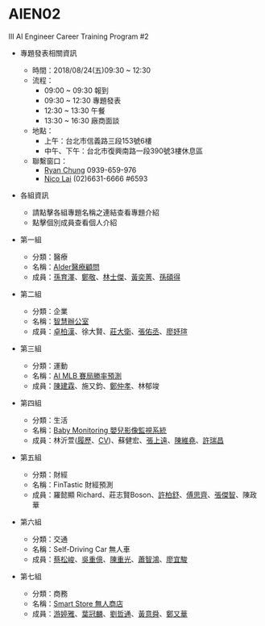# AIEN02
III AI Engineer Career Training Program #2
* 專題發表相關資訊
    * 時間：2018/08/24(五)09:30 ~ 12:30
    * 流程：
        * 09:00 ~ 09:30 報到
        * 09:30 ~ 12:30 專題發表
        * 12:30 ~ 13:30 午餐
        * 13:30 ~ 16:30 廠商面談
    * 地點：
        * 上午：台北市信義路三段153號6樓
        * 中午、下午：台北市復興南路一段390號3樓休息區
    * 聯繫窗口：
        * [Ryan Chung](mailto:ryan@iii.org.tw) 0939-659-976
        * [Nico Lai](mailto:wl9208@iii.org.tw) (02)6631-6666 #6593

* 各組資訊
    * 請點擊各組專題名稱之連結查看專題介紹
    * 點擊個別成員查看個人介紹


* 第一組
  * 分類：醫療
  * 名稱：[AIder醫療顧問](http://ec2-13-251-38-250.ap-southeast-1.compute.amazonaws.com/)
  * 成員：[孫育澤](https://www.cakeresume.com/mike-sun-d818d2 " 證照
．Deep Learning Explained
．Principles of Machine Learning 
．Data Science Essentials
．Introduction to Python for Data Science
．Introduction to Artificial Intelligence
．Natural Language Processing - NLP
．Ethics and Law in Data and Analytics
．Introduction to HTML and JavaScript 
．Introduction to jQuery 
．Java SE 8 Programmer - OCA
．TOEIC 670
．JLPT N1        
 工作經驗
．03/2017 ~ 02/2018
．擎雷防偽科技 雲端專案管理師 - cloud PMP 
．01/2016 ~ 07/2016
．威鋒數位開發 日文行銷企劃專員-marketing assistant")、[鄭敬](https://github.com/ryan403/AIEN02/ "微軟證照
Introduction to Python for Data Science
Principles of Machine Learning 
工作經驗
礁溪老爺酒店櫃檯服務人員")、[林士傑](https://drive.google.com/file/d/141R3yFpW8Kb-ziBMOimgiLerW1D0mp84/view "世界先進積體電路股份有限公司-新竹科學工業園區製程整合工程師
8吋晶圓積體電路製程整合
25um半導體製程實驗與分析
與客⼾/製程⼯程師溝通合作，提升wafer良率")、[黃奕菁](https://drive.google.com/file/d/1AOiOj1H1nm-f-r1sBudnG67AjCxb2twc/view)、[孫碩得](https://drive.google.com/file/d/1BRf7MvYDtCFj_gsSBzIiMHxzct4JafMd/view "微軟AI相關證照
Principles of Machine Learning
Introduction to Artificial Intelligence
Data Science Essentials
Ethics and Law in Data and Analytics
Deep Learning Explained
Natural Language Processing - NLP
Introduction to Python for Data Science
Introduction to HTML and JavaScript
Introduction to jQuery 
工作經驗
1年，文樺數位互動有限公司，擔任課程顧問
4年，銳盟實業有限公司，擔任模具助理工程師
4年，火鍋世家實業有限公司，擔任內場工讀生
競賽經驗
DrivenData登革熱疫情預測 前10% - 501名
DrivenData患有心臟病機率預測 前15% - 28名")
* 第二組
  * 分類：企業
  * 名稱：[智慧辦公室](https://drive.google.com/file/d/14GlkGBBEndqEvGqNZt1Ba55QChb3EFVn/view)
  * 成員：[卓柏漢](https://www.cakeresume.com/ghostyydd)、徐大賢、[莊大衛](https://drive.google.com/file/d/1eTr6-lSeUk6-2ZN54AeFM67pHVWxLR8Q/view "【證照】
Introduction to AI 
Introduction to Python for Data Science 
Essential Math for Machine Learning: Python Edition
Ethics and Law in Data and Analytics  
Data Science Essentials  
Principles of Machine Learning
Deep Learning Explained  
Reinforcement Learning Explained  
Natural Language Processing (NLP)
Introduction to Data Science  
Introduction to HTML and Javascript
Developing Big Data Solutions with Azure Machine Learning 
Analytics Storytelling for Impact
Japanese-Language Proficiency Test N2")、[張佑丞](https://www.cakeresume.com/bravod59487 "微軟證照
Introduction to Python for Data Science
Principles of Machine Learning")、[廖妤瑄](https://drive.google.com/file/d/1ppzGvM65V16_qoUAApCNwymz1VBynl29/view)
* 第三組
  * 分類：運動
  * 名稱：[AI MLB 賽局勝率預測](http://ec2-18-206-226-240.compute-1.amazonaws.com/)
  * 成員：[陳建霖](https://drive.google.com/file/d/1whwlHPJzbGiPN6IH-Jsu_cdv0yk9l8MM/view "證照
．Introduction to AI
．Principles of Machine Learning
．Introduction to HTML and JavaScript 
．Introduction to Python for Data Science
．Introduction to JQuery
工作經驗
．02/2017 ~ 06/2017 緯創資通-網站自動化測試程式開發-python")、施又鈞、[鄭仲孝](https://drive.google.com/file/d/16NYWejLZYBzDNEdCqvK_jNhUjnJA-4i1/view "微軟證照
Introduction to Python for Data Science
Introduction to HTML and JavaScript
Introduction to Artificial Intelligence
Principles of Machine Learning
工作經歷
融程電訊電子工程師
台灣房屋業務專員")、林郁竣
* 第四組
  * 分類：生活
  * 名稱：[Baby Monitoring 嬰兒影像監視系統](https://docs.google.com/presentation/d/11xkok0-ly8LTDtk_3UFZBTIGC3w1whSGYR-Z34Ui3Ek/edit?usp=sharing)
  * 成員：林沂萱([履歷](https://www.cakeresume.com/lin-yihsuan "Kantar TNS 市場研究顧問公司
      分析解讀資料並傳寫報告
      負責各專案進度安排及於各部門間溝通協調
      與客戶直接溝通，解決客戶面臨之問題
TOEIC 850分")、[CV](https://www.cakeresume.com/yxlin))、蘇健宏、[張上遠](https://www.cakeresume.com/s--8JeR7D6CMZ4OFWiEyYvW5w--/brajadra "微軟證照
Introduction to Python for Data Science
Principles of Machine Learning")、[陳維堯](https://drive.google.com/open?id=1hYYjV3PCWeXSeyRNu-0iQf68Er9aDN_J)、[許瑞昌](https://www.cakeresume.com/s--R4tv-PVBE6fruvM8NEwg5A--/jerry800416)
* 第五組
  * 分類：財經
  * 名稱：FinTastic 財經預測
  * 成員：羅懿顯 Richard、莊志賢Boson、[許柏舒](https://www.cakeresume.com/s--_LPaGCkE6NtiKauUF4lmdg--/jamiexgw "日文MIS 
日文N1 
多益780分")、[傅思齊](https://drive.google.com/file/d/1MM6zg85_movlY_09jt1_kNob4uE5MP5h/view "RaspBerry Pi
中央研究院數學所研究助理
財務報表分析")、[張傑智](https://www.cakeresume.com/s--T01jkqtlftQzMfCP4feKng--/chiehchih1110 "微軟證照
Building Interactive Prototypes using JavaScript  
Introduction to HTML and JavaScript 
Introduction to Python for Data Science 
Principles of Machine Learning 
Designing a Technical Solution  
Introduction to Python: Absolute Beginner")、陳政華
* 第六組
  * 分類：交通
  * 名稱：Self-Driving Car 無人車
  * 成員：[蔡松峻](https://www.cakeresume.com/gerald-krystal "開發耕莘醫院護理用 app-IOS、代表參與大專院校專題競賽、開發新華航高鐵加購系統及其子系統-於華航任職時、改良華航旅遊小叮嚀系統-於華航任職時、開發航廈資訊維護系統-於華航任職時、參與內部用請假Chatbot開發-Luis調教、日文N3")、[吳重億](https://drive.google.com/file/d/1Gsq1twcM9PLDHqclKiCanE03kR-Gmoj4/view "擔任TSMC廠務工程師
 擔任NSP製程工程師
")、[陳重光](https://drive.google.com/file/d/1AMnhNX72C45NISpGzO0do0yTaEamp9se/view "頎邦Driver IC 產品測試工程師
       與客戶/ 廠內溝通合作
       收集資料與分析良率
       新產品導入 & 異常品管控
TOEIC 903分")、[蕭智鴻](https://drive.google.com/file/d/1-aiiNFF5N96sa1FKow5AO_Z3nCeAlmez/view)、[廖宜駿](https://www.cakeresume.com/s--DBHXy8GiDpG6qJZjxgR-SA--/catonleft0216 "硬體實作
Raspberry pi 應用
微軟證照
Introduction to Python for Data Science
工作經驗
5年土木工程行擔任員工估價及實作")
* 第七組
  * 分類：商務
  * 名稱：[Smart Store 無人商店](https://drive.google.com/file/d/1_OOcqre_kojokF9n5IJlB3A34tSBOUeA/view)
  * 成員：[游婷雅](https://drive.google.com/file/d/19zmzLxguxdSrW_Pi3PdmJaCz0fE560l0/view)、[葉冠麟](https://www.cakeresume.com/s--ZTG9_88r6cZ9P0fj5zi23w--/cctytw2000)、[劉哲通](https://www.cakeresume.com/s--0fqzIHzpThcdyoNcyNmB3g--/ltfevr "微軟證照
Introduction to Python for Data Science
Principles of Machine Learning
Introduction to HTML and Javascript
Building Interactive Prototypes using JavaScript
工作經驗
盛旭國際IT部門軟體設計工程師
千美科技軟體設計工程師")、[黃意舜](https://www.cakeresume.com/arron "微軟證照
Introduction to Python for Data Science
Principles of Machine Learning
Introduction to HTML and Javascript
Building Interactive Prototypes using JavaScript
工作經驗
友達光電CF製程工程師
")、[鄭又華](https://www.cakeresume.com/s--b1JSg6J7F-dJi6BJcYBL7A--/ln19830111 "證照
全民英檢
Maryland University Intensive english program 
恆逸python程式語言結訓證書
Ethics and Law in Data and Analytics 
Introduction to HTML and Javascript 
Introduction to Python for Data Science 
Introduction to Python: Absolute Beginner 
Principles of Machine Learning Certificate
Introduction to Artificial Intelligence 
工作經驗
海洋大學生物科技實驗室-基因轉殖
台灣省體育總會助理")

